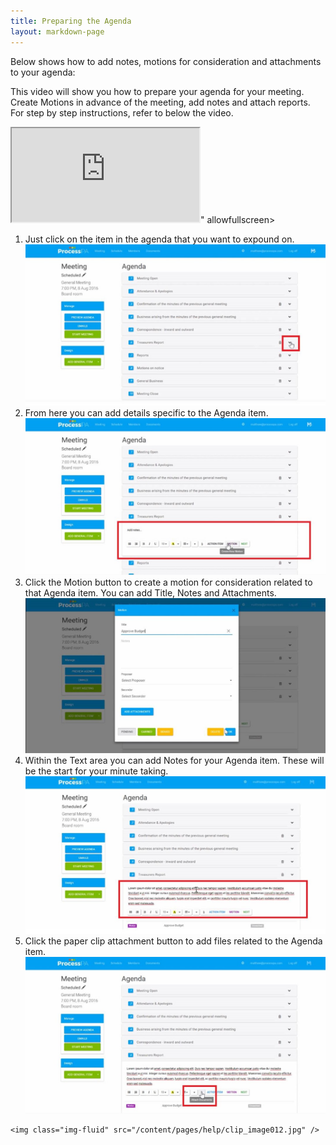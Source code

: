 ```yaml
---
title: Preparing the Agenda
layout: markdown-page
---
```

Below shows how to add notes, motions for consideration and attachments to your agenda: 

This video will show you how to prepare your agenda for your meeting. Create Motions in advance of the meeting, add notes and attach reports. For step by step instructions, refer to below the video.

<div class="container my-5">
    <div class="embed-responsive embed-responsive-16by9">
        <iframe class="embed-responsive-item" src="https://www.youtube.com/embed/f2Fsh8rBxXQ" allowfullscreen></iframe>" allowfullscreen></iframe>
    </div>
</div>

  1. Just click on the item in the agenda that you want to expound on.  
    <img class="img-fluid" src="/content/pages/help/clip_image002-1.jpg" />
  2. From here you can add details specific to the Agenda item.  
    <img class="img-fluid" src="/content/pages/help/clip_image004-1.jpg" />
  3. Click the Motion button to create a motion for consideration related to that Agenda item. You can add Title, Notes and Attachments.  
    <img class="img-fluid" src="/content/pages/help/clip_image006-1.jpg" />
  4. Within the Text area you can add Notes for your Agenda item. These will be the start for your minute taking.  
    <img class="img-fluid" src="/content/pages/help/clip_image008.jpg" />
  5. Click the paper clip attachment button to add files related to the Agenda item.  
    <img class="img-fluid" src="/content/pages/help/clip_image010.jpg" />
 
    
    <img class="img-fluid" src="/content/pages/help/clip_image012.jpg" />

